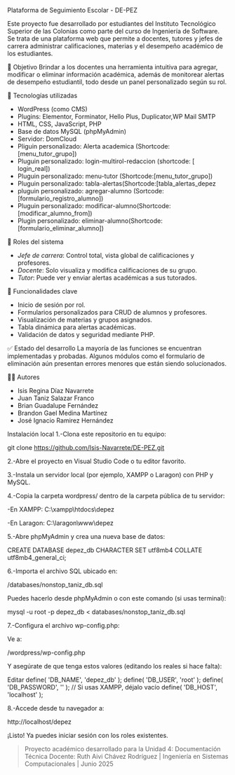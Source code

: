 Plataforma de Seguimiento Escolar - DE-PEZ

Este proyecto fue desarrollado por estudiantes del Instituto Tecnológico Superior de las Colonias como parte del curso de Ingeniería de Software. Se trata de una plataforma web que permite a docentes, tutores y jefes de carrera administrar calificaciones, materias y el desempeño académico de los estudiantes.

🎯 Objetivo
Brindar a los docentes una herramienta intuitiva para agregar, modificar o eliminar información académica, además de monitorear alertas de desempeño estudiantil, todo desde un panel personalizado según su rol.

🧱 Tecnologías utilizadas
- WordPress (como CMS)
- Plugins: Elementor, Forminator, Hello Plus, Duplicator,WP Mail SMTP
- HTML, CSS, JavaScript, PHP
- Base de datos MySQL (phpMyAdmin)
- Servidor: DomCloud
- Pliguin personalizado: Alerta academica (Shortcode: [menu_tutor_grupo])
- Pluguin personalizado: login-multirol-redaccion (shortcode: [ login_real])
- Pluguin personalizado: menu-tutor (Shortcode:[menu_tutor_grupo])
- Pluguin personalizado: tabla-alertas(Shortcode:[tabla_alertas_depez
- pluguin personalizado: agregar-alumno (Sortcode:[formulario_registro_alumno])
- Pluguin personalizado: modificar-alumno(Shortcode:[modificar_alumno_from])
- Plugin personalizado: eliminar-alumno(Shortcode:[formulario_eliminar_alumno])

🔐 Roles del sistema
- *Jefe de carrera*: Control total, vista global de calificaciones y profesores.
- *Docente*: Solo visualiza y modifica calificaciones de su grupo.
- *Tutor*: Puede ver y enviar alertas académicas a sus tutorados.

📁 Funcionalidades clave
- Inicio de sesión por rol.
- Formularios personalizados para CRUD de alumnos y profesores.
- Visualización de materias y grupos asignados.
- Tabla dinámica para alertas académicas.
- Validación de datos y seguridad mediante PHP.

✅ Estado del desarrollo
La mayoría de las funciones se encuentran implementadas y probadas. Algunos módulos como el formulario de eliminación aún presentan errores menores que están siendo solucionados.

👨‍💻 Autores
- Isis Regina Díaz Navarrete
- Juan Taniz Salazar Franco
- Brian Guadalupe Fernández
- Brandon Gael Medina Martínez
- José Ignacio Ramirez Hernández

Instalación local
1.-Clona este repositorio en tu equipo:

git clone https://github.com/Isis-Navarrete/DE-PEZ.git

2.-Abre el proyecto en Visual Studio Code o tu editor favorito.

3.-Instala un servidor local (por ejemplo, XAMPP o Laragon) con PHP y MySQL.

4.-Copia la carpeta wordpress/ dentro de la carpeta pública de tu servidor:

   -En XAMPP: C:\xampp\htdocs\depez

   -En Laragon: C:\laragon\www\depez

5.-Abre phpMyAdmin y crea una nueva base de datos:


CREATE DATABASE depez_db CHARACTER SET utf8mb4 COLLATE utf8mb4_general_ci;

6.-Importa el archivo SQL ubicado en:

/databases/nonstop_taniz_db.sql

Puedes hacerlo desde phpMyAdmin o con este comando (si usas terminal):

mysql -u root -p depez_db < databases/nonstop_taniz_db.sql

7.-Configura el archivo wp-config.php:

Ve a:

/wordpress/wp-config.php

Y asegúrate de que tenga estos valores (editando los reales si hace falta):


Editar
define( 'DB_NAME', 'depez_db' );
define( 'DB_USER', 'root' );
define( 'DB_PASSWORD', '' ); // Si usas XAMPP, déjalo vacío
define( 'DB_HOST', 'localhost' );

8.-Accede desde tu navegador a:

http://localhost/depez

¡Listo! Ya puedes iniciar sesión con los roles existentes.

> Proyecto académico desarrollado para la Unidad 4: Documentación Técnica
> Docente: Ruth Aivi Chávez Rodríguez | Ingeniería en Sistemas Computacionales | Junio 2025
